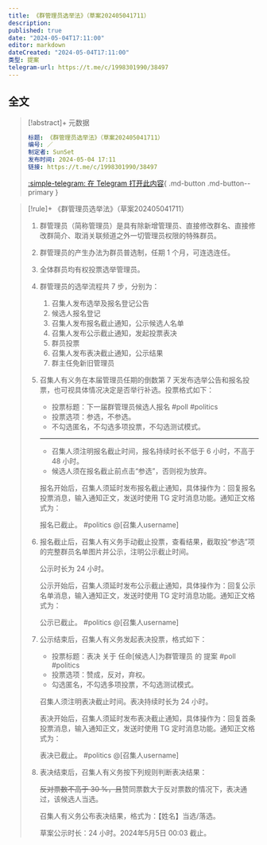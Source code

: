 ```yaml
---
title: 《群管理员选举法》（草案202405041711）
description:
published: true
date: "2024-05-04T17:11:00"
editor: markdown
dateCreated: "2024-05-04T17:11:00"
类型: 提案
telegram-url: https://t.me/c/1998301990/38497
---
```


## 全文

> [!abstract]+ 元数据
>
> ```yaml
> 标题: 《群管理员选举法》（草案202405041711）
> 编号: ／
> 制定者: SunSet
> 发布时间: 2024-05-04 17:11
> 链接: https://t.me/c/1998301990/38497
> ```
>
> [:simple-telegram: 在 Telegram 打开此内容](tg://privatepost?channel=1998301990&post=38497){ .md-button .md-button--primary }

> [!rule]+ 《群管理员选举法》（草案202405041711）
>
> 1.  群管理员（简称管理员）是具有除新增管理员、直接修改群名、直接修改群简介、取消关联频道之外一切管理员权限的特殊群员。
>
> 2.  群管理员的产生办法为群员普选制，任期 1 个月，可连选连任。
>
> 3.  全体群员均有权投票选举管理员。
>
> 4.  群管理员的选举流程共 7 步，分别为：
>
>     1.  召集人发布选举及报名登记公告
>     2.  候选人报名登记
>     3.  召集人发布报名截止通知，公示候选人名单
>     4.  召集人发布公示截止通知，发起投票表决
>     5.  群员投票
>     6.  召集人发布表决截止通知，公示结果
>     7.  群主任免新旧管理员
>
> 5.  召集人有义务在本届管理员任期的倒数第 7 天发布选举公告和报名投票，也可视具体情况决定是否举行补选。投票格式如下：
>
>     +   投票标题：下一届群管理员候选人报名  #poll #politics
>     +   投票选项：参选，不参选。
>     +   不勾选匿名，不勾选多项投票，不勾选测试模式。
>
>     ---
>
>     +   召集人须注明报名截止时间，报名持续时长不低于 6 小时，不高于 48 小时。
>     +   候选人须在报名截止前点击“参选”，否则视为放弃。
>
>     报名开始后，召集人须延时发布报名截止通知，具体操作为：回复报名投票消息，输入通知正文，发送时使用 TG 定时消息功能。通知正文格  式为：
>
>     报名已截止。 #politics @[召集人username]
>
> 6.  报名截止后，召集人有义务手动截止投票，查看结果，截取投“参选”项的完整群员名单图片并公示，注明公示截止时间。
>
>     公示时长为 24 小时。
>
>     公示开始后，召集人须延时发布公示截止通知，具体操作为：回复公示名单消息，输入通知正文，发送时使用 TG 定时消息功能。通知正文格  式为：
>
>     公示已截止。 #politics @[召集人username]
>
> 7.  公示结束后，召集人有义务发起表决投票，格式如下：
>
>     +   投票标题：表决 关于 任命[候选人]为群管理员 的 提案 #poll #politics
>     +   投票选项：赞成，反对，弃权。
>     +   勾选匿名，不勾选多项投票，不勾选测试模式。
>
>     召集人须注明表决截止时间。表决持续时长为 24 小时。
>
>     表决开始后，召集人须延时发布表决截止通知，具体操作为：回复首条投票消息，输入通知正文，发送时使用 TG 定时消息功能。通知正文格  式为：
>
>     表决已截止。 #politics @[召集人username]
>
> 8.  表决结束后，召集人有义务按下列规则判断表决结果：
>
>     ~~反对票数不高于 30 %，且~~赞同票数大于反对票数的情况下，表决通过，该候选人当选。
>
>     召集人有义务公布表决结果，格式为：【姓名】当选/落选。
>
>     草案公示时长：24 小时。2024年5月5日 00:03 截止。
